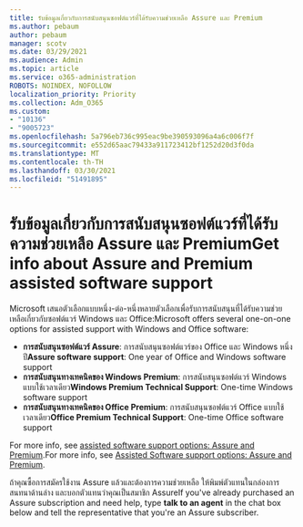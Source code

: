 ```yaml
---
title: รับข้อมูลเกี่ยวกับการสนับสนุนซอฟต์แวร์ที่ได้รับความช่วยเหลือ Assure และ Premium
ms.author: pebaum
author: pebaum
manager: scotv
ms.date: 03/29/2021
ms.audience: Admin
ms.topic: article
ms.service: o365-administration
ROBOTS: NOINDEX, NOFOLLOW
localization_priority: Priority
ms.collection: Adm_O365
ms.custom:
- "10136"
- "9005723"
ms.openlocfilehash: 5a796eb736c995eac9be390593096a4a6c006f7f
ms.sourcegitcommit: e552d65aac79433a911723412bf1252d20d3f0da
ms.translationtype: MT
ms.contentlocale: th-TH
ms.lasthandoff: 03/30/2021
ms.locfileid: "51491895"
---
```

# <a name="get-info-about-assure-and-premium-assisted-software-support"></a><span data-ttu-id="adfff-102">รับข้อมูลเกี่ยวกับการสนับสนุนซอฟต์แวร์ที่ได้รับความช่วยเหลือ Assure และ Premium</span><span class="sxs-lookup"><span data-stu-id="adfff-102">Get info about Assure and Premium assisted software support</span></span>

<span data-ttu-id="adfff-103">Microsoft เสนอตัวเลือกแบบหนึ่ง-ต่อ-หนึ่งหลายตัวเลือกเพื่อรับการสนับสนุนที่ได้รับความช่วยเหลือเกี่ยวกับซอฟต์แวร์ Windows และ Office:</span><span class="sxs-lookup"><span data-stu-id="adfff-103">Microsoft offers several one-on-one options for assisted support with Windows and Office software:</span></span>

- <span data-ttu-id="adfff-104">**การสนับสนุนซอฟต์แวร์ Assure**: การสนับสนุนซอฟต์แวร์ของ Office และ Windows หนึ่งปี</span><span class="sxs-lookup"><span data-stu-id="adfff-104">**Assure software support**: One year of Office and Windows software support</span></span>
- <span data-ttu-id="adfff-105">**การสนับสนุนทางเทคนิคของ Windows Premium**: การสนับสนุนซอฟต์แวร์ Windows แบบใช้เวลาเดียว</span><span class="sxs-lookup"><span data-stu-id="adfff-105">**Windows Premium Technical Support**: One-time Windows software support</span></span>
- <span data-ttu-id="adfff-106">**การสนับสนุนทางเทคนิคของ Office Premium**: การสนับสนุนซอฟต์แวร์ Office แบบใช้เวลาเดียว</span><span class="sxs-lookup"><span data-stu-id="adfff-106">**Office Premium Technical Support**: One-time Office software support</span></span>

<span data-ttu-id="adfff-107">For more info, see [assisted software support options: Assure and Premium](https://support.microsoft.com/help/4467230/assisted-software-support-options-assure-premium).</span><span class="sxs-lookup"><span data-stu-id="adfff-107">For more info, see [Assisted Software support options: Assure and Premium](https://support.microsoft.com/help/4467230/assisted-software-support-options-assure-premium).</span></span>

<span data-ttu-id="adfff-108">ถ้าคุณซื้อการสมัครใช้งาน Assure แล้วและต้องการความช่วยเหลือ ให้พิมพ์ตัวแทนในกล่องการสนทนาด้านล่าง และบอกตัวแทนว่าคุณเป็นสมาชิก Assure</span><span class="sxs-lookup"><span data-stu-id="adfff-108">If you've already purchased an Assure subscription and need help, type **talk to an agent** in the chat box below and tell the representative that you're an Assure subscriber.</span></span>

